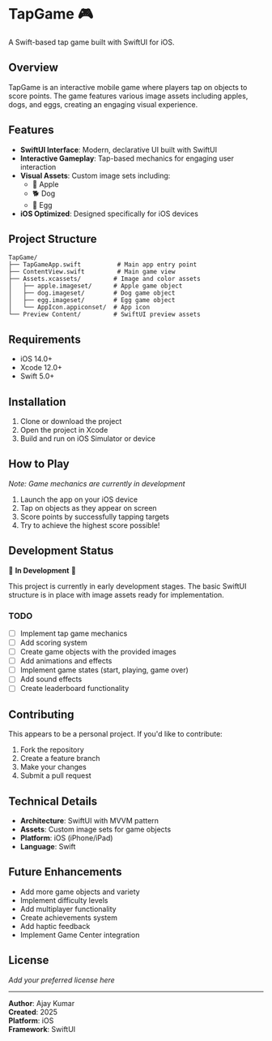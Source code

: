 # TapGame 🎮

A Swift-based tap game built with SwiftUI for iOS.

## Overview

TapGame is an interactive mobile game where players tap on objects to score points. The game features various image assets including apples, dogs, and eggs, creating an engaging visual experience.

## Features

- **SwiftUI Interface**: Modern, declarative UI built with SwiftUI
- **Interactive Gameplay**: Tap-based mechanics for engaging user interaction
- **Visual Assets**: Custom image sets including:
  - 🍎 Apple
  - 🐕 Dog
  - 🥚 Egg
- **iOS Optimized**: Designed specifically for iOS devices

## Project Structure

```
TapGame/
├── TapGameApp.swift          # Main app entry point
├── ContentView.swift         # Main game view
├── Assets.xcassets/         # Image and color assets
│   ├── apple.imageset/      # Apple game object
│   ├── dog.imageset/        # Dog game object
│   ├── egg.imageset/        # Egg game object
│   └── AppIcon.appiconset/  # App icon
└── Preview Content/         # SwiftUI preview assets
```

## Requirements

- iOS 14.0+
- Xcode 12.0+
- Swift 5.0+

## Installation

1. Clone or download the project
2. Open the project in Xcode
3. Build and run on iOS Simulator or device

## How to Play

*Note: Game mechanics are currently in development*

1. Launch the app on your iOS device
2. Tap on objects as they appear on screen
3. Score points by successfully tapping targets
4. Try to achieve the highest score possible!

## Development Status

🚧 **In Development** 🚧

This project is currently in early development stages. The basic SwiftUI structure is in place with image assets ready for implementation.

### TODO
- [ ] Implement tap game mechanics
- [ ] Add scoring system
- [ ] Create game objects with the provided images
- [ ] Add animations and effects
- [ ] Implement game states (start, playing, game over)
- [ ] Add sound effects
- [ ] Create leaderboard functionality

## Contributing

This appears to be a personal project. If you'd like to contribute:

1. Fork the repository
2. Create a feature branch
3. Make your changes
4. Submit a pull request

## Technical Details

- **Architecture**: SwiftUI with MVVM pattern
- **Assets**: Custom image sets for game objects
- **Platform**: iOS (iPhone/iPad)
- **Language**: Swift

## Future Enhancements

- Add more game objects and variety
- Implement difficulty levels
- Add multiplayer functionality
- Create achievements system
- Add haptic feedback
- Implement Game Center integration

## License

*Add your preferred license here*

---

**Author**: Ajay Kumar  
**Created**: 2025  
**Platform**: iOS  
**Framework**: SwiftUI  
